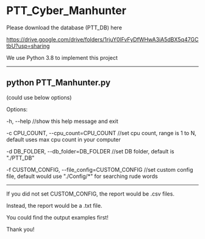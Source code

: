 # PTT_Cyber_Manhunter

Please download the database (PTT_DB) here

https://drive.google.com/drive/folders/1rjuY0lFvFyDfWHwA3iA5dBX5q47GCtbU?usp=sharing


We use Python 3.8 to implement this project

-----------------------------------------------------------------------


python PTT_Manhunter.py 
--------------------------------------------------------------------------

(could use below options)

Options:

  -h, --help            //show this help message and exit

  -c CPU_COUNT, --cpu_count=CPU_COUNT                        //set cpu count, range is 1 to N, default uses max cpu count in your computer

  -d DB_FOLDER, --db_folder=DB_FOLDER                        //set DB folder, default is "./PTT_DB"

  -f CUSTOM_CONFIG, --file_config=CUSTOM_CONFIG              //set custom config file, default would use "./Config/*" for searching rude words
  
------------------------------------------------------------------------
  
  If you did not set CUSTOM_CONFIG, the report would be .csv files.
  
  Instead, the report would be a .txt file.

  You could find the output examples first!
  
  Thank you!
